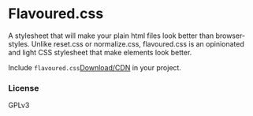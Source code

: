 # Flavoured.css

A stylesheet that will make your plain html files look better than browser-styles. Unlike reset.css or normalize.css, flavoured.css is an opinionated and light CSS stylesheet that make elements look better.

Include `flavoured.css`[Download/CDN](https://rawgit.com/amritpandeyy/flavoured.css/master/flavoured.css) in your project.

### License

GPLv3

